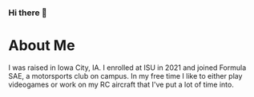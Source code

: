### Hi there 👋
# About Me
I was raised in Iowa City, IA. I enrolled at ISU in 2021 and joined Formula SAE, a motorsports club on campus. In my free time I like to either play videogames or work on my RC aircraft that I've put a lot of time into. 
<!--
**freejayden/freejayden** is a ✨ _special_ ✨ repository because its `README.md` (this file) appears on your GitHub profile.

Here are some ideas to get you started:

- 🔭 I’m currently working on ...
- 🌱 I’m currently learning ...
- 👯 I’m looking to collaborate on ...
- 🤔 I’m looking for help with ...
- 💬 Ask me about ...
- 📫 How to reach me: ...
- 😄 Pronouns: ...
- ⚡ Fun fact: ...
-->
